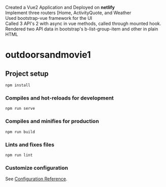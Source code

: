 Created a Vue2 Application and Deployed on <b>netlify</b> <br>
Implement three routers [Home, ActivityQuote, and Weather<br>
Used bootstrap-vue framework for the UI<br>
Called 3 API's 2 with async in vue methods, called through mounted hook.<br>
Rendered two API data in bootstrap's b-list-group-item and other in plain HTML<br>

# outdoorsandmovie1

## Project setup
```
npm install
```

### Compiles and hot-reloads for development
```
npm run serve
```

### Compiles and minifies for production
```
npm run build
```

### Lints and fixes files
```
npm run lint
```

### Customize configuration
See [Configuration Reference](https://cli.vuejs.org/config/).
